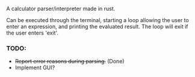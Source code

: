 A calculator parser/interpreter made in rust.

Can be executed through the terminal, starting a loop allowing the user to enter an expression, and printing the evaluated result. The loop will exit if the user enters 'exit'.
 
### TODO:

  - ~~Report error reasons during parsing.~~ (Done)
  - Implement GUI?